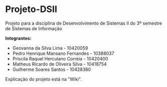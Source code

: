 # Projeto-DSII
Projeto para a disciplina de Desenvolvimento de Sistemas II do 3º semestre de Sistemas de Informação

**Integrantes:**
- Geovanna da Silva Lima - 10420059
- Pedro Henrique Mansano Fernandes - 10388037
- Priscila Raquel Herculano Correia - 10420400
- Matheus Ricardo de Oliveira Silva - 10418754
- Guilherme Soares Santos - 10428380
  
Explicação do projeto está na "Wiki".
